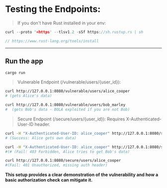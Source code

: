 # Testing the Endpoints:
> If you don't have Rust installed in your env:

```rust
curl --proto '=https' --tlsv1.2 -sSf https://sh.rustup.rs | sh

// https://www.rust-lang.org/tools/install
```


---

## Run the app

```rust
cargo run
```

> Vulnerable Endpoint (/vulnerable/users/{user_id}):

```bash
curl http://127.0.0.1:8080/vulnerable/users/alice_cooper
# (gets Alice's data)
```

```bash
curl http://127.0.0.1:8080/vulnerable/users/bob_marley
#  (gets Bob's data - BOLA exploited if you are not Bob)
```

> Secure Endpoint (/secure/users/{user_id}):
> Requires X-Authenticated-User-ID header.

```bash
curl -H "X-Authenticated-User-ID: alice_cooper" http://127.0.0.1:8080/secure/users/alice_cooper
# (Success: Alice gets own data)

curl -H "X-Authenticated-User-ID: alice_cooper" http://127.0.0.1:8080/secure/users/bob_marley 
#(# (Fail: 403 Forbidden, Alice tries to get Bob's data)

curl http://127.0.0.1:8080/secure/users/alice_cooper
#(Fail: 401 Unauthorized, missing auth header)
```

__This setup provides a clear demonstration of the vulnerability and how a basic authorization check can mitigate it.__